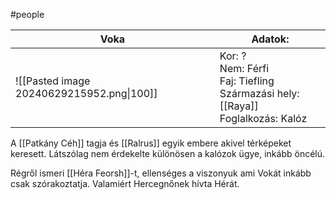 #people

| Voka                                      | Adatok:                                                                                       |
| ----------------------------------------- | --------------------------------------------------------------------------------------------- |
| ![[Pasted image 20240629215952.png\|100]] | Kor: ?<br>Nem: Férfi  <br>Faj: Tiefling  <br>Származási hely: [[Raya]] <br>Foglalkozás: Kalóz |
A [[Patkány Céh]] tagja és [[Ralrus]] egyik embere akivel térképeket keresett. Látszólag nem érdekelte különösen a kalózok ügye, inkább öncélú.

Régről ismeri [[Héra Feorsh]]-t, ellenséges a viszonyuk ami Vokát inkább csak szórakoztatja. Valamiért Hercegnőnek hívta Hérát.



